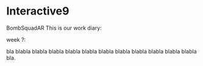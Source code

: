 # Interactive9
BombSquadAR
This is our work diary:


week ?:

bla blabla blabla blabla blabla blabla blabla blabla blabla blabla blabla blabla bla.
